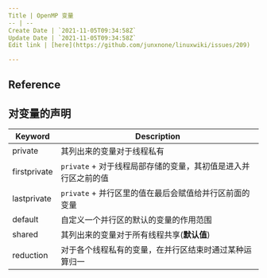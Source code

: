 ```yaml
---
Title | OpenMP 变量
-- | --
Create Date | `2021-11-05T09:34:58Z`
Update Date | `2021-11-05T09:34:58Z`
Edit link | [here](https://github.com/junxnone/linuxwiki/issues/209)

---
```

## Reference


## 对变量的声明

Keyword | Description
-- | --
private | 其列出来的变量对于线程私有
firstprivate |  `private` + 对于线程局部存储的变量，其初值是进入并行区之前的值
lastprivate | `private` + 并行区里的值在最后会赋值给并行区前面的变量
default | 自定义一个并行区的默认的变量的作用范围
shared |其列出来的变量对于所有线程共享(**默认值**)
reduction | 对于各个线程私有的变量，在并行区结束时通过某种运算归一


